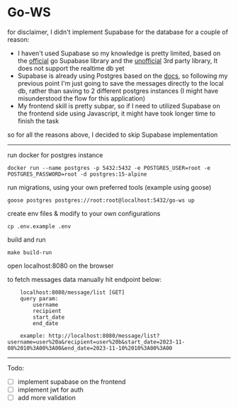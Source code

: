 
# Go-WS

for disclaimer, I didn't implement Supabase for the database for a couple of reason:
* I haven't used Supabase so my knowledge is pretty limited, based on the [official](https://github.com/supabase-community/supabase-go) go Supabase library and the [unofficial](https://github.com/nedpals/supabase-go) 3rd party library, It does not support the realtime db yet
* Supabase is already using Postgres based on the [docs](https://supabase.com/database), so following my previous point I'm just going to save the messages directly to the local db, rather than saving to 2 different postgres instances (I might have misunderstood the flow for this application)
* My frontend skill is pretty subpar, so if I need to utilized Supabase on the frontend side using Javascript, it might have took longer time to finish the task

so for all the reasons above, I decided to skip Supabase implementation
- - - -
run docker for postgres instance

```docker run --name postgres -p 5432:5432 -e POSTGRES_USER=root -e POSTGRES_PASSWORD=root -d postgres:15-alpine```

run migrations, using your own preferred tools (example using goose)

```goose postgres postgres://root:root@localhost:5432/go-ws up```

create env files & modify to your own configurations

```cp .env.example .env```

build and run

```make build-run```

open localhost:8080 on the browser

to fetch messages data manually hit endpoint below:
```
    localhost:8080/message/list [GET]
    query param: 
        username
        recipient
        start_date
        end_date
        
    example: http://localhost:8080/message/list?username=user%20a&recipient=user%20b&start_date=2023-11-08%2010%3A00%3A00&end_date=2023-11-10%2010%3A00%3A00
```

- - - -
Todo:
- [ ] implement supabase on the frontend
- [ ] implement jwt for auth
- [ ] add more validation